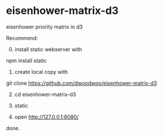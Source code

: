eisenhower-matrix-d3
====================

eisenhower priority matrix in d3

Recommend:

0) install static webserver with

npm install static

1) create local copy with

git clone https://github.com/dwoodwoo/eisenhower-matrix-d3

2) cd eisenhower-matrix-d3

3) static

4) open http://127.0.0.1:8080/

done.
